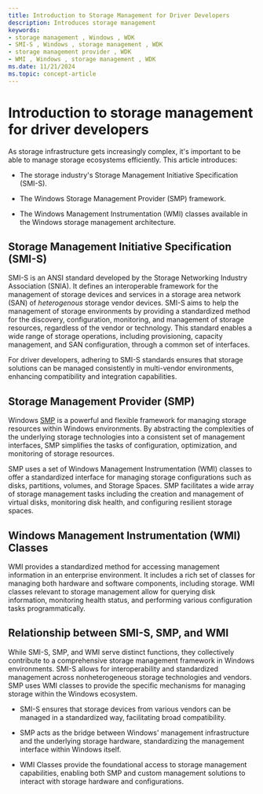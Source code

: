 ```yaml
---
title: Introduction to Storage Management for Driver Developers
description: Introduces storage management
keywords:
- storage management , Windows , WDK
- SMI-S , Windows , storage management , WDK
- storage management provider , WDK
- WMI , Windows , storage management , WDK
ms.date: 11/21/2024
ms.topic: concept-article
---
```


# Introduction to storage management for driver developers

As storage infrastructure gets increasingly complex, it's important to be able to manage storage ecosystems efficiently. This article introduces:

* The storage industry's Storage Management Initiative Specification (SMI-S).

* The Windows Storage Management Provider (SMP) framework.

* The Windows Management Instrumentation (WMI) classes available in the Windows storage management architecture.  

## Storage Management Initiative Specification (SMI-S)  

SMI-S is an ANSI standard developed by the Storage Networking Industry Association (SNIA). It defines an interoperable framework for the management of storage devices and services in a storage area network (SAN) of *heterogenous* storage vendor devices. SMI-S aims to help the management of storage environments by providing a standardized method for the discovery, configuration, monitoring, and management of storage resources, regardless of the vendor or technology. This standard enables a wide range of storage operations, including provisioning, capacity management, and SAN configuration, through a common set of interfaces.

For driver developers, adhering to SMI-S standards ensures that storage solutions can be managed consistently in multi-vendor environments, enhancing compatibility and integration capabilities.  

## Storage Management Provider (SMP)  

Windows [SMP](storage-management-providers.md)  is a powerful and flexible framework for managing storage resources within Windows environments. By abstracting the complexities of the underlying storage technologies into a consistent set of management interfaces, SMP simplifies the tasks of configuration, optimization, and monitoring of storage resources.

SMP uses a set of Windows Management Instrumentation (WMI) classes to offer a standardized interface for managing storage configurations such as disks, partitions, volumes, and Storage Spaces. SMP facilitates a wide array of storage management tasks including the creation and management of virtual disks, monitoring disk health, and configuring resilient storage spaces.  

## Windows Management Instrumentation (WMI) Classes  

WMI provides a standardized method for accessing management information in an enterprise environment. It includes a rich set of classes for managing both hardware and software components, including storage. WMI classes relevant to storage management allow for querying disk information, monitoring health status, and performing various configuration tasks programmatically.  

## Relationship between SMI-S, SMP, and WMI  

While SMI-S, SMP, and WMI serve distinct functions, they collectively contribute to a comprehensive storage management framework in Windows environments. SMI-S allows for interoperability and standardized management across nonheterogeneous storage technologies and vendors. SMP uses WMI classes to provide the specific mechanisms for managing storage within the Windows ecosystem.  

* SMI-S ensures that storage devices from various vendors can be managed in a standardized way, facilitating broad compatibility.

* SMP acts as the bridge between Windows' management infrastructure and the underlying storage hardware, standardizing the management interface within Windows itself.

* WMI Classes provide the foundational access to storage management capabilities, enabling both SMP and custom management solutions to interact with storage hardware and configurations.  
